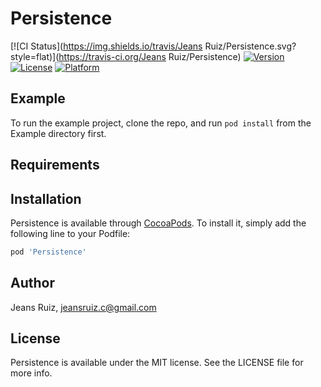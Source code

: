 # Persistence

[![CI Status](https://img.shields.io/travis/Jeans Ruiz/Persistence.svg?style=flat)](https://travis-ci.org/Jeans Ruiz/Persistence)
[![Version](https://img.shields.io/cocoapods/v/Persistence.svg?style=flat)](https://cocoapods.org/pods/Persistence)
[![License](https://img.shields.io/cocoapods/l/Persistence.svg?style=flat)](https://cocoapods.org/pods/Persistence)
[![Platform](https://img.shields.io/cocoapods/p/Persistence.svg?style=flat)](https://cocoapods.org/pods/Persistence)

## Example

To run the example project, clone the repo, and run `pod install` from the Example directory first.

## Requirements

## Installation

Persistence is available through [CocoaPods](https://cocoapods.org). To install
it, simply add the following line to your Podfile:

```ruby
pod 'Persistence'
```

## Author

Jeans Ruiz, jeansruiz.c@gmail.com

## License

Persistence is available under the MIT license. See the LICENSE file for more info.
